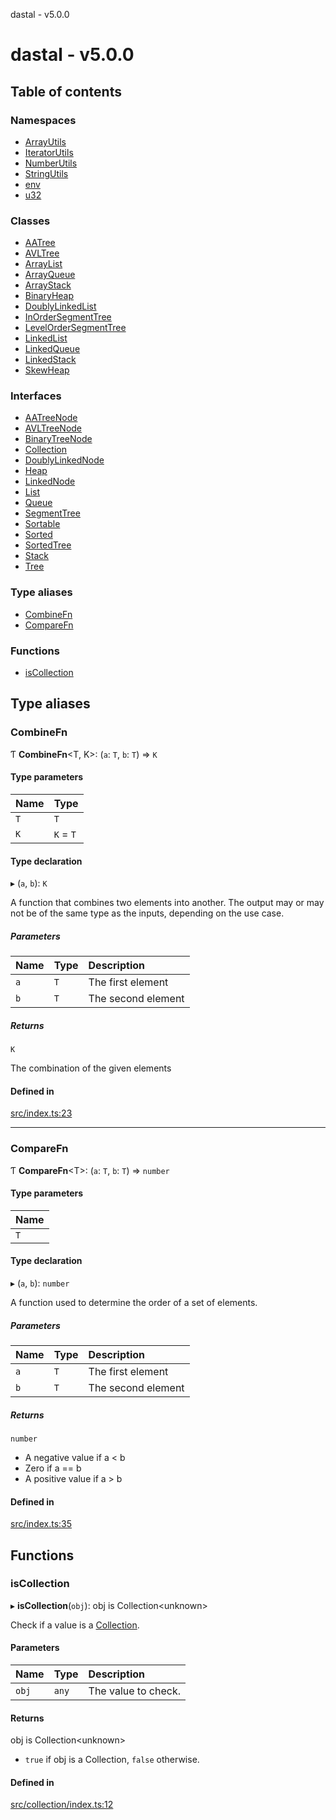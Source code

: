 dastal - v5.0.0

# dastal - v5.0.0

## Table of contents

### Namespaces

- [ArrayUtils](modules/arrayutils.md)
- [IteratorUtils](modules/iteratorutils.md)
- [NumberUtils](modules/numberutils.md)
- [StringUtils](modules/stringutils.md)
- [env](modules/env.md)
- [u32](modules/u32.md)

### Classes

- [AATree](classes/aatree.md)
- [AVLTree](classes/avltree.md)
- [ArrayList](classes/arraylist.md)
- [ArrayQueue](classes/arrayqueue.md)
- [ArrayStack](classes/arraystack.md)
- [BinaryHeap](classes/binaryheap.md)
- [DoublyLinkedList](classes/doublylinkedlist.md)
- [InOrderSegmentTree](classes/inordersegmenttree.md)
- [LevelOrderSegmentTree](classes/levelordersegmenttree.md)
- [LinkedList](classes/linkedlist.md)
- [LinkedQueue](classes/linkedqueue.md)
- [LinkedStack](classes/linkedstack.md)
- [SkewHeap](classes/skewheap.md)

### Interfaces

- [AATreeNode](interfaces/aatreenode.md)
- [AVLTreeNode](interfaces/avltreenode.md)
- [BinaryTreeNode](interfaces/binarytreenode.md)
- [Collection](interfaces/collection.md)
- [DoublyLinkedNode](interfaces/doublylinkednode.md)
- [Heap](interfaces/heap.md)
- [LinkedNode](interfaces/linkednode.md)
- [List](interfaces/list.md)
- [Queue](interfaces/queue.md)
- [SegmentTree](interfaces/segmenttree.md)
- [Sortable](interfaces/sortable.md)
- [Sorted](interfaces/sorted.md)
- [SortedTree](interfaces/sortedtree.md)
- [Stack](interfaces/stack.md)
- [Tree](interfaces/tree.md)

### Type aliases

- [CombineFn](README.md#combinefn)
- [CompareFn](README.md#comparefn)

### Functions

- [isCollection](README.md#iscollection)

## Type aliases

### CombineFn

Ƭ **CombineFn**<T, K\>: (`a`: `T`, `b`: `T`) => `K`

#### Type parameters

| Name | Type |
| :------ | :------ |
| `T` | `T` |
| `K` | `K` = `T` |

#### Type declaration

▸ (`a`, `b`): `K`

A function that combines two elements into another.
The output may or may not be of the same type as
the inputs, depending on the use case.

##### Parameters

| Name | Type | Description |
| :------ | :------ | :------ |
| `a` | `T` | The first element |
| `b` | `T` | The second element |

##### Returns

`K`

The combination of the given elements

#### Defined in

[src/index.ts:23](https://github.com/havelessbemore/dastal/blob/eccb3d4/src/index.ts#L23)

___

### CompareFn

Ƭ **CompareFn**<T\>: (`a`: `T`, `b`: `T`) => `number`

#### Type parameters

| Name |
| :------ |
| `T` |

#### Type declaration

▸ (`a`, `b`): `number`

A function used to determine the order of a set of elements.

##### Parameters

| Name | Type | Description |
| :------ | :------ | :------ |
| `a` | `T` | The first element |
| `b` | `T` | The second element |

##### Returns

`number`

- A negative value if a < b
- Zero if a == b
- A positive value if a > b

#### Defined in

[src/index.ts:35](https://github.com/havelessbemore/dastal/blob/eccb3d4/src/index.ts#L35)

## Functions

### isCollection

▸ **isCollection**(`obj`): obj is Collection<unknown\>

Check if a value is a [Collection](interfaces/collection.md).

#### Parameters

| Name | Type | Description |
| :------ | :------ | :------ |
| `obj` | `any` | The value to check. |

#### Returns

obj is Collection<unknown\>

- `true` if obj is a Collection, `false` otherwise.

#### Defined in

[src/collection/index.ts:12](https://github.com/havelessbemore/dastal/blob/eccb3d4/src/collection/index.ts#L12)

